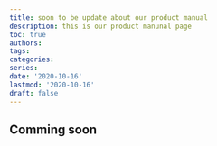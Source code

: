 ```yaml
---
title: soon to be update about our product manual
description: this is our product manunal page
toc: true
authors:
tags:
categories:
series:
date: '2020-10-16'
lastmod: '2020-10-16'
draft: false
---
```

## Comming soon
